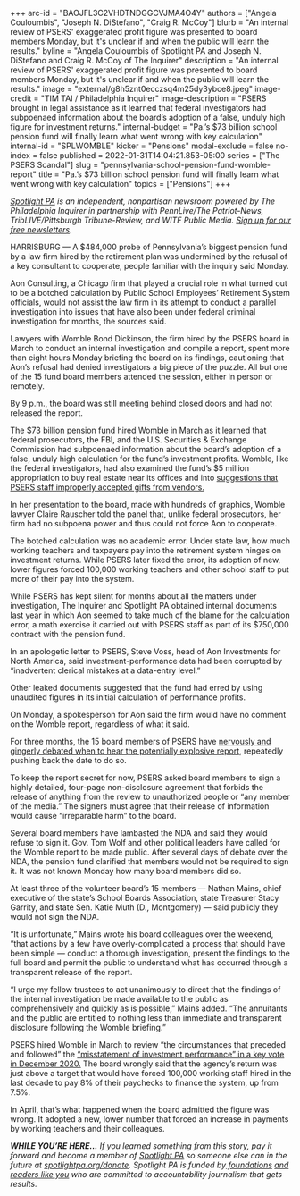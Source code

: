 +++
arc-id = "BAOJFL3C2VHDTNDGGCVJMA4O4Y"
authors = ["Angela Couloumbis", "Joseph N. DiStefano", "Craig R. McCoy"]
blurb = "An internal review of PSERS' exaggerated profit figure was presented to board members Monday, but it's unclear if and when the public will learn the results."
byline = "Angela Couloumbis of Spotlight PA and Joseph N. DiStefano and Craig R. McCoy of The Inquirer"
description = "An internal review of PSERS' exaggerated profit figure was presented to board members Monday, but it's unclear if and when the public will learn the results."
image = "external/g8h5znt0ecczsq4m25dy3ybce8.jpeg"
image-credit = "TIM TAI / Philadelphia Inquirer"
image-description = "PSERS brought in legal assistance as it learned that federal investigators had subpoenaed information about the board’s adoption of a false, unduly high figure for investment returns."
internal-budget = "Pa.’s $73 billion school pension fund will finally learn what went wrong with key calculation"
internal-id = "SPLWOMBLE"
kicker = "Pensions"
modal-exclude = false
no-index = false
published = 2022-01-31T14:04:21.853-05:00
series = ["The PSERS Scandal"]
slug = "pennsylvania-school-pension-fund-womble-report"
title = "Pa.’s $73 billion school pension fund will finally learn what went wrong with key calculation"
topics = ["Pensions"]
+++

<a href="https://www.spotlightpa.org/"><i>Spotlight PA</i></a><i> is an independent, nonpartisan newsroom powered by The Philadelphia Inquirer in partnership with PennLive/The Patriot-News, TribLIVE/Pittsburgh Tribune-Review, and WITF Public Media. </i><a href="https://www.spotlightpa.org/newsletters"><i>Sign up for our free newsletters</i></a><i>.</i>

HARRISBURG — A $484,000 probe of Pennsylvania’s biggest pension fund by a law firm hired by the retirement plan was undermined by the refusal of a key consultant to cooperate, people familiar with the inquiry said Monday.

Aon Consulting, a Chicago firm that played a crucial role in what turned out to be a botched calculation by Public School Employees’ Retirement System officials, would not assist the law firm in its attempt to conduct a parallel investigation into issues that have also been under federal criminal investigation for months, the sources said.

Lawyers with Womble Bond Dickinson, the firm hired by the PSERS board in March to conduct an internal investigation and compile a report, spent more than eight hours Monday briefing the board on its findings, cautioning that Aon’s refusal had denied investigators a big piece of the puzzle. All but one of the 15 fund board members attended the session, either in person or remotely.

<script src="https://www.spotlightpa.org/embed.js" async></script><div data-spl-embed-version="1" data-spl-src="https://www.spotlightpa.org/embeds/newsletter/"></div>

By 9 p.m., the board was still meeting behind closed doors and had not released the report.

The $73 billion pension fund hired Womble in March as it learned that federal prosecutors, the FBI, and the U.S. Securities &amp; Exchange Commission had subpoenaed information about the board’s adoption of a false, unduly high calculation for the fund’s investment profits. Womble, like the federal investigators, had also examined the fund’s $5 million appropriation to buy real estate near its offices and into <a href="https://www.inquirer.com/business/psers-compensation-gifts-sec-fbi-pension-fund-pennsylvania-teachers-subpoena-20210925.html">suggestions that PSERS staff improperly accepted gifts from vendors.</a>

In her presentation to the board, made with hundreds of graphics, Womble lawyer Claire Rauscher told the panel that, unlike federal prosecutors, her firm had no subpoena power and thus could not force Aon to cooperate.

The botched calculation was no academic error. Under state law, how much working teachers and taxpayers pay into the retirement system hinges on investment returns. While PSERS later fixed the error, its adoption of new, lower figures forced 100,000 working teachers and other school staff to put more of their pay into the system.

While PSERS has kept silent for months about all the matters under investigation, The Inquirer and Spotlight PA obtained internal documents last year in which Aon seemed to take much of the blame for the calculation error, a math exercise it carried out with PSERS staff as part of its $750,000 contract with the pension fund.

In an apologetic letter to PSERS, Steve Voss, head of Aon Investments for North America, said investment-performance data had been corrupted by “inadvertent clerical mistakes at a data-entry level.”

Other leaked documents suggested that the fund had erred by using unaudited figures in its initial calculation of performance profits.

On Monday, a spokesperson for Aon said the firm would have no comment on the Womble report, regardless of what it said.

For three months, the 15 board members of PSERS have <a href="https://www.inquirer.com/business/psers-womble-nda-secrecy-report-fbi-sec-pension-fund-20220127.html">nervously and gingerly debated when to hear the potentially explosive report</a>, repeatedly pushing back the date to do so.

To keep the report secret for now, PSERS asked board members to sign a highly detailed, four-page non-disclosure agreement that forbids the release of anything from the review to unauthorized people or “any member of the media.” The signers must agree that their release of information would cause “irreparable harm” to the board.

Several board members have lambasted the NDA and said they would refuse to sign it. Gov. Tom Wolf and other political leaders have called for the Womble report to be made public. After several days of debate over the NDA, the pension fund clarified that members would not be required to sign it. It was not known Monday how many board members did so.

At least three of the volunteer board’s 15 members — Nathan Mains, chief executive of the state’s School Boards Association, state Treasurer Stacy Garrity, and state Sen. Katie Muth (D., Montgomery) — said publicly they would not sign the NDA.

“It is unfortunate,” Mains wrote his board colleagues over the weekend, “that actions by a few have overly-complicated a process that should have been simple — conduct a thorough investigation, present the findings to the full board and permit the public to understand what has occurred through a transparent release of the report.

<script src="https://www.spotlightpa.org/embed.js" async></script><div data-spl-embed-version="1" data-spl-src="https://www.spotlightpa.org/embeds/donate/"></div>

“I urge my fellow trustees to act unanimously to direct that the findings of the internal investigation be made available to the public as comprehensively and quickly as is possible,” Mains added. “The annuitants and the public are entitled to nothing less than immediate and transparent disclosure following the Womble briefing.”

PSERS hired Womble in March to review “the circumstances that preceded and followed” the <a href="https://www.inquirer.com/news/psers-grell-pension-teachers-recalculation-20210418.html">“misstatement of investment performance” in a key vote in December 2020.</a> The board wrongly said that the agency’s return was just above a target that would have forced 100,000 working staff hired in the last decade to pay 8% of their paychecks to finance the system, up from 7.5%.

In April, that’s what happened when the board admitted the figure was wrong. It adopted a new, lower number that forced an increase in payments by working teachers and their colleagues.

<i><b>WHILE YOU’RE HERE...</b></i><i> If you learned something from this story, pay it forward and become a member of </i><a href="https://www.spotlightpa.org/"><i>Spotlight PA</i></a><i> so someone else can in the future at </i><a href="http://spotlightpa.org/donate"><i>spotlightpa.org/donate</i></a><i>. Spotlight PA is funded by</i><a href="https://www.spotlightpa.org/support"><i> foundations</i></a><i> </i><a href="https://www.spotlightpa.org/support"><i>and readers like you</i></a><i> who are committed to accountability journalism that gets results.</i>
